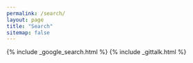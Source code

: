 ```yaml
---
permalink: /search/
layout: page
title: "Search"
sitemap: false
---
```


{% include _google_search.html %}
{% include _gittalk.html %}

